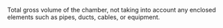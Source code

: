 Total gross volume of the chamber, not taking into account any enclosed elements such as pipes, ducts, cables, or equipment.